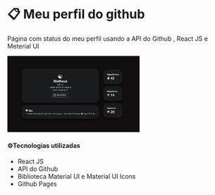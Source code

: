 # 📋 Meu perfil do github

Página com status do meu perfil usando a API do Github , React JS e Meterial UI

<img src=https://github.com/theusf/my-github-metrics/blob/main/src/assets/showcase.jpg? width="300" />

#### ⚙️Tecnologias utilizadas 
- React JS
- API do Github
- Biblioteca Material UI e Material UI Icons
- Github Pages
